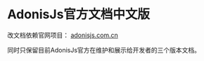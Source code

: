 # AdonisJs官方文档中文版

改文档依赖官网项目： [adonisjs.com.cn](https://github.com/guoshuohui/adonisjs.com.cn)

同时只保留目前AdonisJs官方在维护和展示给开发者的三个版本文档。
